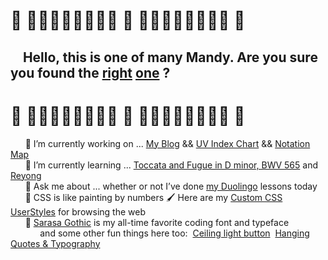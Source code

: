 #  🍓 🌸🌷🌹🌼🌸🌷🌹🌸 🍓 🌸🌷🌹🌼🌸🌷🌹🌸 🍓 
##  &nbsp;&nbsp;&nbsp;&nbsp;Hello, this is one of many Mandy. Are you sure you found the [right](https://github.com/mandychen-astro) [one](https://github.com/MandyZChen) ?
<!--
**picaq/picaq** is a ✨ _special_ ✨ repository because its `README.md` (this file) appears on your GitHub profile.

Here are some ideas to get you started:

- 🔭 I’m currently working on ...
- 🌱 I’m currently learning ...
- 👯 I’m looking to collaborate on ...
- 🤔 I’m looking for help with ...
- 💬 Ask me about ...
- 📫 How to reach me: ...
- 😄 Pronouns: ...
- ⚡ Fun fact: ...
-->
#  🍓 🌸🌷🌹🌼🌸🌷🌹🌸 🍓 🌸🌷🌹🌼🌸🌷🌹🌸 🍓 

&nbsp;&nbsp;&nbsp;&nbsp;&nbsp;&nbsp;🌻 I’m currently working on ... [My Blog](https://github.com/picaq/picaq.github.io/blog) && [UV Index Chart](https://github.com/picaq/epa-uv) && [Notation Map](https://github.com/picaq/notation-map) <br>
&nbsp;&nbsp;&nbsp;&nbsp;&nbsp;&nbsp;🌱 I’m currently learning ... [Toccata and Fugue in D minor, BWV 565](https://en.wikipedia.org/wiki/Toccata_and_Fugue_in_D_minor,_BWV_565) and [Reyong](https://organology.net/instrument/reyong/)  <br>
&nbsp;&nbsp;&nbsp;&nbsp;&nbsp;&nbsp;🦉 Ask me about ... whether or not I’ve done [my Duolingo](https://www.duolingo.com/profile/picaq) lessons today <br>
&nbsp;&nbsp;&nbsp;&nbsp;&nbsp;&nbsp;🎨 CSS is like painting by numbers 🖌️ Here are my [Custom CSS UserStyles](https://gist.github.com/picaq/ea98ea176a965187986e613c97085ffd) for browsing the web <br>
&nbsp;&nbsp;&nbsp;&nbsp;&nbsp;&nbsp;🌟 [Sarasa Gothic](https://picaq.github.io/sarasa/) is my all-time favorite coding font and typeface<br>
&nbsp;&nbsp;&nbsp;&nbsp;&nbsp;&nbsp;&nbsp;&nbsp;&nbsp;&nbsp;&nbsp;   and some other fun things here too:&nbsp; [Ceiling light button](https://codepen.io/picaq/pen/RwmQOwZ) &nbsp;[Hanging Quotes & Typography](https://codepen.io/picaq/pen/PorGQaR) 
